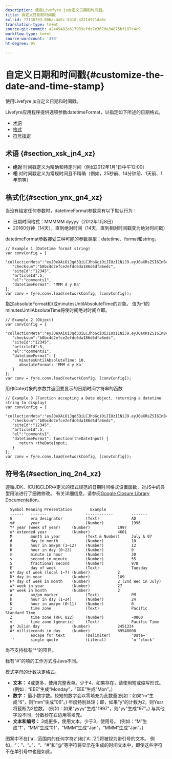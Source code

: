 ```yaml
---
description: 使用Livefyre.js自定义日期和时间戳。
title: 自定义日期和时间戳
exl-id: 77130793-00ba-4a5c-8318-4221d971da6c
translation-type: tm+mt
source-git-commit: a2449482e617939cfda7e367da34875bf187c4c9
workflow-type: tm+mt
source-wordcount: '370'
ht-degree: 0%

---
```


# 自定义日期和时间戳{#customize-the-date-and-time-stamp}

使用Livefyre.js自定义日期和时间戳。

Livefyre应用程序提供选项参数datetimeFormat，以指定如下所述的日期格式。

* [术语](#c_date_time_stamp/section_xsk_jn4_xz)
* [格式](#c_date_time_stamp/section_ynx_gn4_xz)
* [符号指定](#c_date_time_stamp/section_inq_2n4_xz)

## 术语 {#section_xsk_jn4_xz}

* **绝对** 时间戳定义为精确和特定时间（例如2012年1月1日中午12:00）
* **相** 对时间戳定义为常规时间且不精确（例如，25秒前、14分钟前、1天前、1年前等）

## 格式化{#section_ynx_gn4_xz}

当没有给定任何参数时，datetimeFormat参数具有以下默认行为：

* 日期时间格式：MMMMM dyyyy（2012年1月8日）
* 20160分钟（14天），直到绝对时间（14天，直到相对时间戳变为绝对时间戳）

datetimeFormat参数接受三种可能的参数类型：datetime、format和string。

```
// Example 1 (Datetime format string)  
var convConfig = { 
   "collectionMeta":"eyJ0eXAiOiJqd3QiLCJhbGciOiJIUzI1NiJ9.eyJ0aXRsZSI6InBvc3QgMiIsInVybCI6Imh0dHA6XC9cL29yYW5nZXNhcmVncmVhdC5jb21cL3VzZWExcDcwXzEyXC8_cD01IiwidGFncyI6IiIsImNoZWNrc3VtIjoiYjBiYzRkMmVmY2UyZWZkYzZkYTE4NmQ2ZGZhNmVkYzAiLCJhcnRpY2xlSWQiOjV9.XZJTJgwpiFZCQ6dv8vvl91sMbFSJndzZPTHhmtOaImo", 
   "checksum":"b0bc4d2efce2efdc6da186d6dfa6edc", 
   "siteId":"12345", 
   "articleId":5, 
   "el":"comments1", 
   "datetimeFormat": 'MMM d y Ka' 
}; 
var conv = fyre.conv.load(networkConfig, [convConfig]);
```

指定absoluteFormat和/或minutesUntilAbsoluteTime的对象。 值为–1的minutesUntilAbsoluteTime将使时间绝对时间立即。

```
// Example 2 (Object)  
var convConfig = { 
   "collectionMeta":"eyJ0eXAiOiJqd3QiLCJhbGciOiJIUzI1NiJ9.eyJ0aXRsZSI6InBvc3QgMiIsInVybCI6Imh0dHA6XC9cL29yYW5nZXNhcmVncmVhdC5jb21cL3VzZWExcDcwXzEyXC8_cD01IiwidGFncyI6IiIsImNoZWNrc3VtIjoiYjBiYzRkMmVmY2UyZWZkYzZkYTE4NmQ2ZGZhNmVkYzAiLCJhcnRpY2xlSWQiOjV9.XZJTJgwpiFZCQ6dv8vvl91sMbFSJndzZPTHhmtOaImo", 
   "checksum":"b0bc4d2efce2efdc6da186d6dfa6edc", 
   "siteId":"12345", 
   "articleId":5, 
   "el":"comments1", 
   "datetimeFormat": { 
      minutesUntilAbsoluteTime: 10, 
      absoluteFormat: 'MMM d y Ka' 
   } 
};  
var conv = fyre.conv.load(networkConfig, [convConfig]);
```

用作Date对象的参数并返回要显示的日期时间字符串的函数

```
// Example 3 (Function accepting a Date object, returning a datetime string to display) 
var convConfig = { 
   "collectionMeta":"eyJ0eXAiOiJqd3QiLCJhbGciOiJIUzI1NiJ9.eyJ0aXRsZSI6InBvc3QgMiIsInVybCI6Imh0dHA6XC9cL29yYW5nZXNhcmVncmVhdC5jb21cL3VzZWExcDcwXzEyXC8_cD01IiwidGFncyI6IiIsImNoZWNrc3VtIjoiYjBiYzRkMmVmY2UyZWZkYzZkYTE4NmQ2ZGZhNmVkYzAiLCJhcnRpY2xlSWQiOjV9.XZJTJgwpiFZCQ6dv8vvl91sMbFSJndzZPTHhmtOaImo", 
   "checksum":"b0bc4d2efce2efdc6da186d6dfa6edc", 
   "siteId":"12345", 
   "articleId":5, 
   "el":"comments1", 
   "datetimeFormat": function(theDateInput) { 
      return +theDateInput; 
   } 
};  
var conv = fyre.conv.load(networkConfig, [convConfig]);
```

## 符号名{#section_inq_2n4_xz}

遵循JDK、ICU和CLDR中定义的模式规范的日期时间格式设置函数，对JS中的典型用法进行了细微修改。 有关详细信息，请参阅[Google Closure Library Documentation](https://developers.google.com/closure/library/docs/overview)。

```
  Symbol Meaning Presentation        Example 
  ------   -------                 ------------        ------- 
  G        era designator          (Text)              AD 
  y#       year                    (Number)            1996 
  Y* year (week of year)     (Number)            1997 
  u* extended year           (Number)            4601 
  M        month in year           (Text & Number)     July & 07 
  d        day in month            (Number)            10 
  h        hour in am/pm (1~12)    (Number)            12 
  H        hour in day (0~23)      (Number)            0 
  m        minute in hour          (Number)            30 
  s        second in minute        (Number)            55 
  S        fractional second       (Number)            978 
  E        day of week             (Text)              Tuesday 
  e* day of week (local 1~7) (Number)            2 
  D* day in year             (Number)            189 
  F* day of week in month    (Number)            2 (2nd Wed in July) 
  w* week in year            (Number)            27 
  W* week in month           (Number)            2 
  a        am/pm marker            (Text)              PM 
  k        hour in day (1~24)      (Number)            24 
  K        hour in am/pm (0~11)    (Number)            0 
  z        time zone               (Text)              Pacific Standard Time 
  Z        time zone (RFC 822)     (Number)            -0800 
  v        time zone (generic)     (Text)              Pacific Time 
  g* Julian day              (Number)            2451334 
  A* milliseconds in day     (Number)            69540000 
  '        escape for text         (Delimiter)         'Date=' 
  ''       single quote            (Literal)           'o''clock'
```

尚不支持标有“*”的项目。

标有“#”的项的工作方式与Java不同。

模式字母的计数决定格式。

* **文本：** 4或更多，使用完整表单。少于4，如果存在，请使用短或缩写形式。 (例如：“EEE”生成“Monday”，“EEE”生成“Mon”。)
* **数字：** 最小数字数。较短的数字会以零填充为此数量(例如：如果“m”生成“6”，则“mm”生成“06”。) 年度特别处理；即，如果“y”的计数为2，则Year将截断为2位数。 (例如：如果&quot;yyyy&quot;生成&quot;1997&quot;，则&quot;yy&quot;生成&quot;97&quot;。) 与其他字段不同，分数秒在右边用零填充。
* **文本和编号：** 3或更多，使用文本。少于3，使用号。 (例如：“M”生成“1”，“MM”生成“01”，“MMM”生成“Jan”，“MMM”生成“Jan”。)

图案中不在[&#39;a&#39;..&#39;范围内的任何字符z&#39;]和[&#39;A&#39;..&#39;Z&#39;]将被视为带引号的文本。 例如，“：”、“。”、“、“#”和“@”等字符将显示在生成的时间文本中，即使这些字符不在单引号中也是如此。
